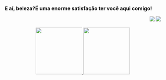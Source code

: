 <div align="center">
  <h3 align="left"> E aí, beleza?É uma enorme satisfação ter você aqui comigo!</h3>
  <div align="right">
  <a href="https://instagram.com/oliveiraa_.cleyton" target="_blank"><img src="https://img.shields.io/badge/Instagram-E4405F?style=for-the-badge&logo=instagram&logoColor=white"></a>
 <a href="https://www.linkedin.com/in/cleyton-oliveira-5a3b8b14a" target="_blank"><img src="https://img.shields.io/badge/-LinkedIn-%230077B5?style=for-the-badge&logo=linkedin&logoColor=white" target="_blank"></a> 
  </div>
  </div>
<br>
<div align="center">
  <a href="https://github.com/decleyton">
  <img height="150em" src="https://github-readme-stats.vercel.app/api?username=devcleyton&show_icons=true&theme=gotham&include_all_commits=true&count_private=true" target="_blank"/>
  <img height="150em" src="https://github-readme-stats.vercel.app/api/top-langs/?username=devcleyto&layout=compact&langs_count=7&theme=gotham" target="_blank"/>
</div>
<br>
